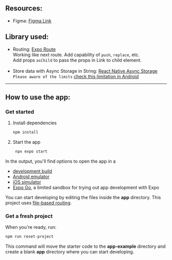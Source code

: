 ## Resources:

- Figma: [Figma Link](https://www.figma.com/design/oKjzsdV9aCx3NYKGIQyIqP/App-UI?node-id=0%3A1&t=6y3risP9790p7Mcn-1)


## Library used:

- Routing: [Expo Route](https://docs.expo.dev/router/navigating-pages/) </br>
Working like next route. Add capability of `push`, `replace`, etc. </br>
Add props `asChild` to pass the props in Link to child element. </br> </br>
- Store data with Async Storage in String: [React Native Async Storage](https://github.com/react-native-async-storage/async-storage) <br/>
`Please aware of the limits` [check this limitation in Android](https://react-native-async-storage.github.io/async-storage/docs/advanced/db_size)


---
## How to use the app:

### Get started

1. Install dependencies

   ```bash
   npm install
   ```

2. Start the app

   ```bash
    npx expo start
   ```

In the output, you'll find options to open the app in a

- [development build](https://docs.expo.dev/develop/development-builds/introduction/)
- [Android emulator](https://docs.expo.dev/workflow/android-studio-emulator/)
- [iOS simulator](https://docs.expo.dev/workflow/ios-simulator/)
- [Expo Go](https://expo.dev/go), a limited sandbox for trying out app development with Expo

You can start developing by editing the files inside the **app** directory. This project uses [file-based routing](https://docs.expo.dev/router/introduction).

### Get a fresh project

When you're ready, run:

```bash
npm run reset-project
```

This command will move the starter code to the **app-example** directory and create a blank **app** directory where you can start developing.

